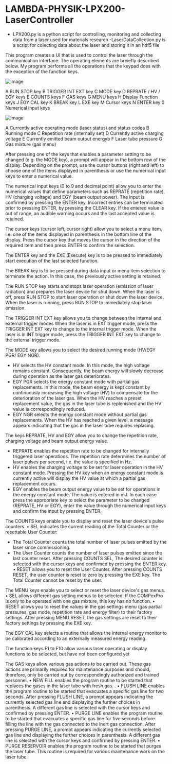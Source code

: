 # LAMBDA-PHYSIK-LPX200-LaserController
- LPX200.py is a python script for controlling, monitoring and collecting data from a laser used for materials research
-LaserDataCollection.py is a script for colecting data about the laser and storing it in an hdf5 file 


This program creates a UI that is used to control the laser through the communication interface. The operating elements are breiefly described below. My program performs all the operations that the keypad does with the exception of the function keys.

![image](https://user-images.githubusercontent.com/61993180/186057836-513bcc6e-d6ec-43ef-ad39-239c5a09a9bc.png)



A	RUN STOP key
B	TRIGGER INT EXT key
C	MODE key
D	REPRATE / HV / EGY keys
E	COUNTS keys
F	GAS keys
G	MENU keys
H	Display
Function keys
J	EGY CAL key
K	BREAK key
L	EXE key
M	Cursor keys
N	ENTER key
0	Numerical input keys



![image](https://user-images.githubusercontent.com/61993180/186057996-b0e5fcae-c638-4f1c-9a22-c652289f391d.png)


A	Currently active operating mode (laser status) and status codea
B	Running mode
C	Repetition rate (internally set)
D	Currently active charging voltage
E	Currently emitted beam output energyb
F	Laser tube pressure
G	Gas mixture (gas menu)


After pressing one of the keys that enables a parameter setting to be changed (e.g. the MODE key), a prompt will appear in the bottom row of the display. Depending on the prompt, use the cursor buttons (right and left) to choose one of the items displayed in parenthesis or use the numerical input keys to enter a numerical value.


The numerical input keys (0 to 9 and decimal point) allow you to enter the numerical values that define parameters such as REPRATE (repetition rate), HV (charging voltage) and EGY (beam output power). The input is confirmed by pressing the ENTER key.
Incorrect entries can be terminated prior to pressing ENTER, by pressing the CLEAR key.
If the entered value is out of range, an audible warning occurs and the last accepted value is retained.




The cursor keys (cursor left, cursor right) allow you to select a menu item, i.e. one of the items displayed in parenthesis in the bottom line of the display. Press the cursor key that moves the cursor in the direction of the required item and then press ENTER to confirm the selection.



The ENTER key and the EXE (Execute) key is to be pressed to immediately start execution of the last selected function.


 
The BREAK key is to be pressed during data input or menu item selection to terminate the action. In this case, the previously active setting is retained.

The RUN STOP key starts and stops laser operation (emission of laser radiation) and prepares the laser device for shut down.
When the laser is off, press RUN STOP to start laser operation or shut down the laser device. When the laser is running, press RUN STOP to immediately stop laser emission.



 
The TRIGGER INT EXT key allows you to change between the internal and external trigger modes
When the laser is in EXT trigger mode, press the TRIGGER INT EXT key to change to the internal trigger mode. When the laser is in INT trigger mode, press the TRIGGER INT EXT key to change to the external trigger mode.






The MODE key allows you to select the desired running mode (HV/EGY PGR/ EGY NGR).
-	HV selects the HV constant mode. In this mode, the high voltage remains constant. Consequently, the beam energy will slowly decrease during operation as the laser gas deteriorates.
-	EGY PGR selects the energy constant mode with partial gas replacements. In this mode, the beam energy is kept constant by continuously increasing the high voltage (HV) to compensate for the deterioration of the laser gas. When the HV reaches a preset replacement value, the gas in the laser tube is replenished and the HV value is correspondingly reduced.
-	EGY NGR selects the energy constant mode without partial gas replacements. When the HV has reached a given level, a message appears indicating that the gas in the laser tube requires replacing.


	

The keys REPRATE, HV and EGY allow you to change the repetition rate, charging voltage and beam output energy value.
-	REPRATE enables the repetition rate to be changed for internally triggered laser operations. The repetition rate determines the number of laser pulses per second, i.e. the value is specified in Hz.
-	HV enables the charging voltage to be set for laser operation in the HV constant mode. Pressing the HV key when an energy constant mode is currently active will display the HV value at which a partial gas replacement occurs.
-	EGY enables the beam output energy value to be set for operations in the energy constant mode. The value is entered in mJ.
In each case press the appropriate key to select the parameter to be changed (REPRATE, HV or EGY), enter the value through the numerical input keys and confirm the input by pressing ENTER.


The COUNTS keys enable you to display and reset the laser device's pulse counters.
•	SEL indicates the current reading of the Total Counter or the resettable User Counter:
-	The Total Counter counts the total number of laser pulses emitted by the laser since commissioning.
-	The User Counter counts the number of laser pulses emitted since the last counter reset.
After pressing COUNTS SEL, The desired counter is selected with the cursor keys and confirmed by pressing the ENTER key.
•	RESET allows you to reset the User Counter. After pressing COUNTS RESET, the user counter is reset to zero by pressing the EXE key. The Total Counter cannot be reset by the user.




The MENU keys enable you to select or reset the laser device's gas menus.
•	SEL allows different gas setting menus to be selected. If the COMPexPro is only to be operated with one gas mixture, this key has no function.
•	RESET allows you to reset the values in the gas settings menu (gas partial pressures, gas mode, repetition rate and energy filter) to their factory settings. After pressing MENU RESET, the gas settings are reset to their factory settings by pressing the EXE key.





The EGY CAL key selects a routine that allows the internal energy monitor to be calibrated according to an externally measured energy reading.


The function keys F1 to F10 allow various laser operating or display functions to be selected, but have not been configured yet


The GAS keys allow various gas actions to be carried out. These gas actions are primarily required for maintenance purposes and should, therefore, only be carried out by correspondingly authorized and trained personnel.
•	NEW FILL enables the program routine to be started that replaces the gases in the laser tube with fresh gas. .
•	FLUSH LINE enables the program routine to be started that evacuates a specific gas line for two seconds. After pressing FLUSH LINE, a prompt appears indicating the currently selected gas line and displaying the further choices in parenthesis. A different gas line is selected with the cursor keys and confirmed by pressing ENTER.
•	PURGE LINE enables the program routine to be started that evacuates a specific gas line for five seconds before filling the line with the gas connected to the inert gas connection. After pressing PURGE LINE, a prompt appears indicating the currently selected gas line and displaying the further choices in parenthesis. A different gas line is selected with the cursor keys and confirmed by pressing ENTER.
•	PURGE RESERVOIR enables the program routine to be started that purges the laser tube. This routine is required for various maintenance work on the laser tube.















